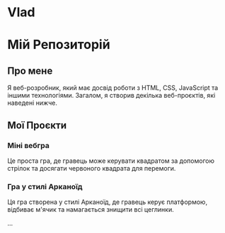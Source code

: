 # Vlad
# Мій Репозиторій
## Про мене
Я веб-розробник, який має досвід роботи з HTML, CSS, JavaScript та іншими технологіями. Загалом, я створив декілька веб-проєктів, які наведені нижче.

## Мої Проєкти
### Міні вебгра
Це проста гра, де гравець може керувати квадратом за допомогою стрілок та досягати червоного квадрата для перемоги.

### Гра у стилі Арканоїд
Ця гра створена у стилі Арканоїд, де гравець керує платформою, відбиває м'ячик та намагається знищити всі цеглинки.

...
